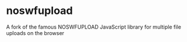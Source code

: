 # noswfupload
A fork of the famous NOSWFUPLOAD JavaScript library for multiple file uploads on the browser
